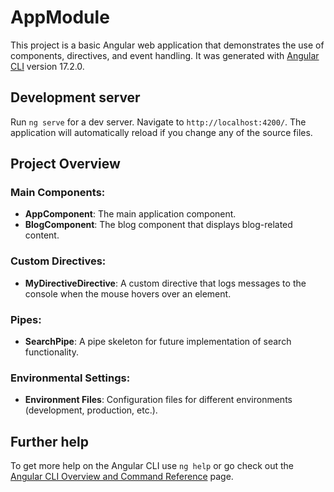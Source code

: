 # AppModule

This project is a basic Angular web application that demonstrates the use of components, directives, and event handling. It was generated with [Angular CLI](https://github.com/angular/angular-cli) version 17.2.0.

## Development server

Run `ng serve` for a dev server. Navigate to `http://localhost:4200/`. The application will automatically reload if you change any of the source files.

## Project Overview

### Main Components:
- **AppComponent**: The main application component.
- **BlogComponent**: The blog component that displays blog-related content.

### Custom Directives:
- **MyDirectiveDirective**: A custom directive that logs messages to the console when the mouse hovers over an element.

### Pipes:
- **SearchPipe**: A pipe skeleton for future implementation of search functionality.

### Environmental Settings:
- **Environment Files**: Configuration files for different environments (development, production, etc.).

## Further help

To get more help on the Angular CLI use `ng help` or go check out the [Angular CLI Overview and Command Reference](https://angular.io/cli) page.